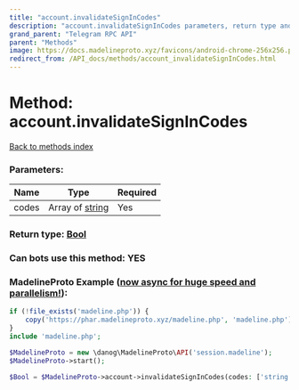 ```yaml
---
title: "account.invalidateSignInCodes"
description: "account.invalidateSignInCodes parameters, return type and example"
grand_parent: "Telegram RPC API"
parent: "Methods"
image: https://docs.madelineproto.xyz/favicons/android-chrome-256x256.png
redirect_from: /API_docs/methods/account_invalidateSignInCodes.html
---
```

# Method: account.invalidateSignInCodes
[Back to methods index](index.html)



### Parameters:

| Name     |    Type       | Required |
|----------|---------------|----------|
|codes|Array of [string](/API_docs/types/string.html) | Yes|


### Return type: [Bool](/API_docs/types/Bool.html)

### Can bots use this method: **YES**


### MadelineProto Example ([now async for huge speed and parallelism!](https://docs.madelineproto.xyz/docs/ASYNC.html)):


```php
if (!file_exists('madeline.php')) {
    copy('https://phar.madelineproto.xyz/madeline.php', 'madeline.php');
}
include 'madeline.php';

$MadelineProto = new \danog\MadelineProto\API('session.madeline');
$MadelineProto->start();

$Bool = $MadelineProto->account->invalidateSignInCodes(codes: ['string', 'string'], );
```

